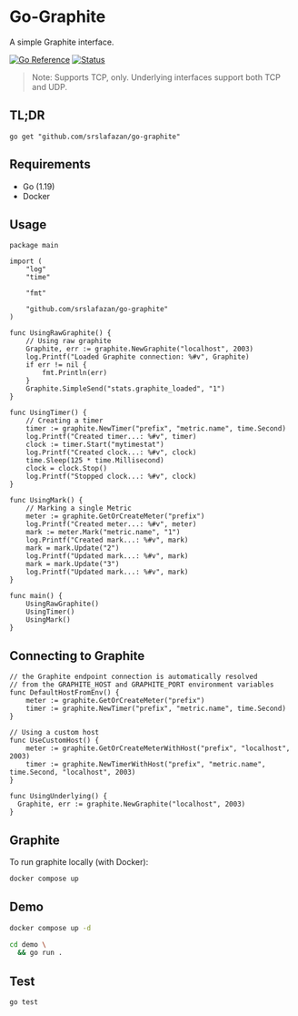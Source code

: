 # Go-Graphite

A simple Graphite interface.

[![Go Reference](https://pkg.go.dev/badge/github.com/srslafazan/go-graphite.svg)](https://pkg.go.dev/github.com/srslafazan/go-graphite)
[![Status](https://github.com/srslafazan/go-graphite/actions/workflows/package.yaml/badge.svg)](https://github.com/srslafazan/go-graphite/actions/workflows/package.yaml)


> Note: Supports TCP, only.
> Underlying interfaces support both TCP and UDP.

## TL;DR

```golang
go get "github.com/srslafazan/go-graphite"
```

## Requirements

- Go (1.19)
- Docker

## Usage

```golang
package main

import (
	"log"
	"time"

	"fmt"

	"github.com/srslafazan/go-graphite"
)

func UsingRawGraphite() {
  	// Using raw graphite
	Graphite, err := graphite.NewGraphite("localhost", 2003)
	log.Printf("Loaded Graphite connection: %#v", Graphite)
	if err != nil {
		fmt.Println(err)
	}
	Graphite.SimpleSend("stats.graphite_loaded", "1")
}

func UsingTimer() {
 	// Creating a timer
	timer := graphite.NewTimer("prefix", "metric.name", time.Second)
	log.Printf("Created timer...: %#v", timer)
	clock := timer.Start("mytimestat")
	log.Printf("Created clock...: %#v", clock)
	time.Sleep(125 * time.Millisecond)
	clock = clock.Stop()
	log.Printf("Stopped clock...: %#v", clock)
}

func UsingMark() {
  	// Marking a single Metric
	meter := graphite.GetOrCreateMeter("prefix")
	log.Printf("Created meter...: %#v", meter)
	mark := meter.Mark("metric.name", "1")
	log.Printf("Created mark...: %#v", mark)
	mark = mark.Update("2")
	log.Printf("Updated mark...: %#v", mark)
	mark = mark.Update("3")
	log.Printf("Updated mark...: %#v", mark)
}

func main() {
	UsingRawGraphite()
  	UsingTimer()
	UsingMark()
}
```

## Connecting to Graphite

```golang
// the Graphite endpoint connection is automatically resolved
// from the GRAPHITE_HOST and GRAPHITE_PORT environment variables
func DefaultHostFromEnv() {
	meter := graphite.GetOrCreateMeter("prefix")
	timer := graphite.NewTimer("prefix", "metric.name", time.Second)
}

// Using a custom host
func UseCustomHost() {
	meter := graphite.GetOrCreateMeterWithHost("prefix", "localhost", 2003)
	timer := graphite.NewTimerWithHost("prefix", "metric.name", time.Second, "localhost", 2003)
}

func UsingUnderlying() {
  Graphite, err := graphite.NewGraphite("localhost", 2003)
}
```

## Graphite

To run graphite locally (with Docker):

```bash
docker compose up
```

## Demo

```bash
docker compose up -d

cd demo \
  && go run .
```

## Test

```bash
go test
```
